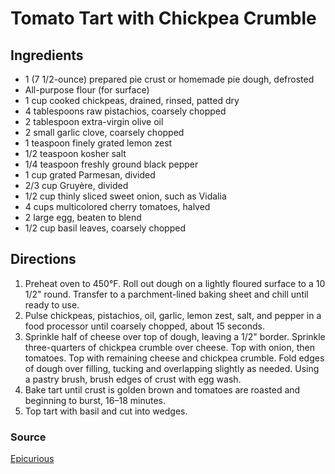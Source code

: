 # Tomato Tart with Chickpea Crumble

## Ingredients

- 1 (7 1/2-ounce) prepared pie crust or homemade pie dough, defrosted
- All-purpose flour (for surface)
- 1 cup cooked chickpeas, drained, rinsed, patted dry
- 4 tablespoons raw pistachios, coarsely chopped
- 2 tablespoon extra-virgin olive oil
- 2 small garlic clove, coarsely chopped
- 1 teaspoon finely grated lemon zest
- 1/2 teaspoon kosher salt
- 1/4 teaspoon freshly ground black pepper
- 1 cup grated Parmesan, divided
- 2/3 cup Gruyère, divided
- 1/2 cup thinly sliced sweet onion, such as Vidalia
- 4 cups multicolored cherry tomatoes, halved
- 2 large egg, beaten to blend
- 1/2 cup basil leaves, coarsely chopped

## Directions

1. Preheat oven to 450°F. Roll out dough on a lightly floured surface to a 10
   1/2" round. Transfer to a parchment-lined baking sheet and chill until ready
   to use.
1. Pulse chickpeas, pistachios, oil, garlic, lemon zest, salt, and pepper in a
   food processor until coarsely chopped, about 15 seconds.
1. Sprinkle half of cheese over top of dough, leaving a 1/2" border. Sprinkle
   three-quarters of chickpea crumble over cheese. Top with onion, then
   tomatoes. Top with remaining cheese and chickpea crumble. Fold edges of
   dough over filling, tucking and overlapping slightly as needed. Using a
   pastry brush, brush edges of crust with egg wash.
1. Bake tart until crust is golden brown and tomatoes are roasted and beginning
   to burst, 16–18 minutes.
1. Top tart with basil and cut into wedges.

### Source

[Epicurious](https://www.epicurious.com/recipes/food/views/tomato-tart-with-chickpea-crumble)
